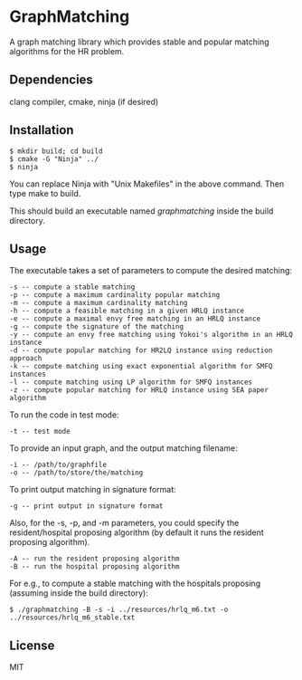# GraphMatching
A graph matching library which provides stable and popular matching algorithms for the HR problem.


## Dependencies
clang compiler, cmake, ninja (if desired)


## Installation
    $ mkdir build; cd build
    $ cmake -G "Ninja" ../
    $ ninja

You can replace Ninja with "Unix Makefiles" in the above command.
Then type make to build.

This should build an executable named *graphmatching* inside the build directory.


## Usage
The executable takes a set of parameters to compute the desired matching:

	-s -- compute a stable matching
	-p -- compute a maximum cardinality popular matching
	-m -- compute a maximum cardinality matching
	-h -- compute a feasible matching in a given HRLQ instance
	-e -- compute a maximal envy free matching in an HRLQ instance
	-g -- compute the signature of the matching
	-y -- compute an envy free matching using Yokoi's algorithm in an HRLQ instance
	-d -- compute popular matching for HR2LQ instance using reduction approach
	-k -- compute matching using exact exponential algorithm for SMFQ instances
	-l -- compute matching using LP algorithm for SMFQ instances
	-z -- compute popular matching for HRLQ instance using SEA paper algorithm

To run the code in test mode:

	-t -- test mode

To provide an input graph, and the output matching filename:

	-i -- /path/to/graphfile
	-o -- /path/to/store/the/matching

To print output matching in signature format:

	-g -- print output in signature format

Also, for the -s, -p, and -m parameters, you could specify the resident/hospital
proposing algorithm (by default it runs the resident proposing algorithm).

	-A -- run the resident proposing algorithm
	-B -- run the hospital proposing algorithm

For e.g., to compute a stable matching with the hospitals proposing (assuming inside the build directory):

	$ ./graphmatching -B -s -i ../resources/hrlq_m6.txt -o ../resources/hrlq_m6_stable.txt


## License
MIT

